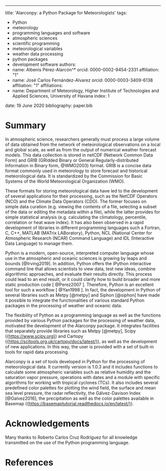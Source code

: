 ---
title: 'Alarconpy: a Python Package for Meteorologists'
tags:
  - Python
  - meteorology
  - programming  languages and software
  - atmospheric sciences
  - scientific programming
  - meteorological variables
  - weather data processing
  - python packages
  - development software
authors:
  - name: Albenis Pérez-Alarcón^*
    orcid: 0000-0002-9454-2331
    affiliation: "1" 
  - name: José Carlos Fernández-Alvarez
	orcid: 0000-0003-3409-6138
    affiliation: "1"
affiliations:
 - name: Department  of Meteorology, Higher Institute of Technologies and Applied Sciences, University of Havana
   index: 1

date: 19 June 2020
bibliography: paper.bib

# Summary
In atmospheric science, researchers generally must process a large volume of data obtained from the network of meteorological observations on a local and global scale, as well as from the output of numerical weather forecast models. This data collection is stored in netCDF (Network Common Data Form) and GRIB (GRIdded Binary or General Regularly-distributed Information in Binary form, @WMO2003) format. GRIB is a concise data format commonly used in meteorology to store forecast and historical meteorological data. It is standardized by the Commission for Basic Systems of the World Meteorological Organization (WMO).

These formats for storing meteorological data have led to the development of several applications for their processing, such as the NetCDF Operators (NCO) and the Climate Data Operators (CDO). The former focuses on simple data curation (e.g. viewing the contents of a file, selecting a subset of the data or editing the metadata within a file), while the latter provides for simple statistical analysis (e.g. calculating the climatology, percentile, correlation or heat wave index). It has also been observed in a rapid development of libraries in different programming languages such a Fortran, C, C++, MATLAB (MATrix LABoratory), Python, NCL (National Center for Atmospheric Research (NCAR) Command Language) and IDL (Interactive Data Language) to manage them.

Python is a modern, open-source, interpreted computer language whose use in the atmospheric and oceanic sciences is growing by leaps and bounds [@Irving2019].  In addition, Python offers the IPython interactive command line that allows scientists to view data, test new ideas, combine algorithmic approaches, and evaluate their results directly. This process could lead to an end result, or it could clarify how to build broader and more static production code [ @Perez2007 ]. Therefore, Python is an excellent tool for such a workflow [ @Yan1998 ]. In fact, the development in Python of several libraries such as Metpy [@metpy] and Siphon [@siphon] have made it possible to integrate the functionalities of various standard Python packages in the processing of weather and oceanic data.

The flexibility of Python as a programming language as well as the functions provided by various Python packages for the processing of weather data, motivated the development of the Alarconpy package. It integrates facilities that separately provide  libraries such as Metpy [@metpy], Scipy ({https://www.scipy.org}) and  Cartopy ({https://scitools.org.uk/cartopy/docs/latest/}), as well as the development of new applications. In this way, the user is provided with a set of built-in tools for rapid data processing.

Alarconpy is a set of tools developed in Python  for the processing of meteorological data. It  currently  version is 1.0.3  and it includes functions to calculate  some atmospheric variables such as relative humidity and the saturation vapor pressure, operations with dates and a module with specific algorithms for working with tropical cyclones (TCs). It also includes several predefined color palettes for plotting the wind field, the surface and mean sea level pressure, the radar reflectivity, the Gálvez-Davison Index [@Galvez2016],  the precipitation as well as the color palettes available in Basemap ({https://basemaptutorial.readthedocs.io/en/latest/}). 


# Acknowledgements

Many thanks to Roberto Carlos Cruz Rodrı́guez for all knowledge transmitted on the use of the Python
programming language.


# References
